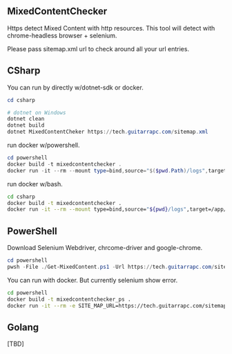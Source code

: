 ## MixedContentChecker

Https detect Mixed Content with http resources.
This tool will detect with chrome-headless browser + selenium.

Please pass sitemap.xml url to check around all your url entries.

## CSharp

You can run by directly w/dotnet-sdk or docker.

```powershell
cd csharp

# dotnet on Windows
dotnet clean
dotnet build
dotnet MixedContentCheker https://tech.guitarrapc.com/sitemap.xml
```

run docker w/powershell.

```powershell
cd powershell
docker build -t mixedcontentchecker .
docker run -it --rm --mount type=bind,source="$($pwd.Path)/logs",target=/app/logs -e SITE_MAP_URL=https://tech.guitarrapc.com/sitemap.xml mixedcontentchecker
```

run docker w/bash.

```bash
cd csharp
docker build -t mixedcontentchecker .
docker run -it --rm --mount type=bind,source="${pwd}/logs",target=/app/logs -e SITE_MAP_URL=https://tech.guitarrapc.com/sitemap.xml mixedcontentchecker
```

## PowerShell

Download Selenium Webdriver, chrcome-driver and google-chrome.

```powershell
cd powershell
pwsh -File ./Get-MixedContent.ps1 -Url https://tech.guitarrapc.com/sitemap.xml
```

You can run with docker. But currently selenium show error.

```bash
cd powershell
docker build -t mixedcontentchecker_ps .
docker run -it --rm -e SITE_MAP_URL=https://tech.guitarrapc.com/sitemap.xml mixedcontentchecker_ps
```

## Golang

[TBD]